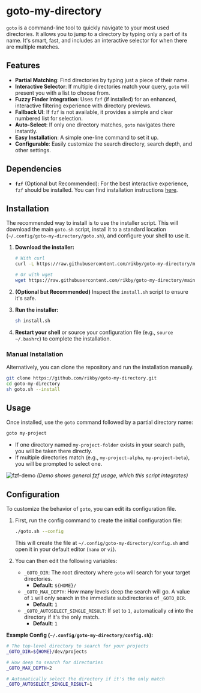 # goto-my-directory

`goto` is a command-line tool to quickly navigate to your most used directories. It allows you to jump to a directory by typing only a part of its name. It's smart, fast, and includes an interactive selector for when there are multiple matches.

## Features

- **Partial Matching**: Find directories by typing just a piece of their name.
- **Interactive Selector**: If multiple directories match your query, `goto` will present you with a list to choose from.
- **Fuzzy Finder Integration**: Uses `fzf` (if installed) for an enhanced, interactive filtering experience with directory previews.
- **Fallback UI**: If `fzf` is not available, it provides a simple and clear numbered list for selection.
- **Auto-Select**: If only one directory matches, `goto` navigates there instantly.
- **Easy Installation**: A simple one-line command to set it up.
- **Configurable**: Easily customize the search directory, search depth, and other settings.

## Dependencies

- **`fzf`** (Optional but Recommended): For the best interactive experience, `fzf` should be installed. You can find installation instructions [here](https://github.com/junegunn/fzf#installation).

## Installation

The recommended way to install is to use the installer script. This will download the main `goto.sh` script, install it to a standard location (`~/.config/goto-my-directory/goto.sh`), and configure your shell to use it.

1.  **Download the installer:**
    ```sh
    # With curl
    curl -L https://raw.githubusercontent.com/rikby/goto-my-directory/main/install.sh -o install.sh
    
    # Or with wget
    wget https://raw.githubusercontent.com/rikby/goto-my-directory/main/install.sh
    ```

2.  **(Optional but Recommended)** Inspect the `install.sh` script to ensure it's safe.

3.  **Run the installer:**
    ```sh
    sh install.sh
    ```

4.  **Restart your shell** or source your configuration file (e.g., `source ~/.bashrc`) to complete the installation.

### Manual Installation

Alternatively, you can clone the repository and run the installation manually.

```sh
git clone https://github.com/rikby/goto-my-directory.git
cd goto-my-directory
sh goto.sh --install
```

## Usage

Once installed, use the `goto` command followed by a partial directory name:

```sh
goto my-project
```

- If one directory named `my-project-folder` exists in your search path, you will be taken there directly.
- If multiple directories match (e.g., `my-project-alpha`, `my-project-beta`), you will be prompted to select one.

![fzf-demo](https://user-images.githubusercontent.com/junegunn/fzf/master/image/demo.gif)
*(Demo shows general fzf usage, which this script integrates)*

## Configuration

To customize the behavior of `goto`, you can edit its configuration file.

1.  First, run the config command to create the initial configuration file:
    ```sh
    ./goto.sh --config
    ```
    This will create the file at `~/.config/goto-my-directory/config.sh` and open it in your default editor (`nano` or `vi`).

2.  You can then edit the following variables:

    -   `_GOTO_DIR`: The root directory where `goto` will search for your target directories.
        -   **Default**: `${HOME}/`
    -   `_GOTO_MAX_DEPTH`: How many levels deep the search will go. A value of `1` will only search in the immediate subdirectories of `_GOTO_DIR`.
        -   **Default**: `1`
    -   `_GOTO_AUTOSELECT_SINGLE_RESULT`: If set to `1`, automatically `cd` into the directory if it's the only match.
        -   **Default**: `1`

**Example Config (`~/.config/goto-my-directory/config.sh`):**
```sh
# The top-level directory to search for your projects
_GOTO_DIR=${HOME}/dev/projects

# How deep to search for directories
_GOTO_MAX_DEPTH=2

# Automatically select the directory if it's the only match
_GOTO_AUTOSELECT_SINGLE_RESULT=1
```